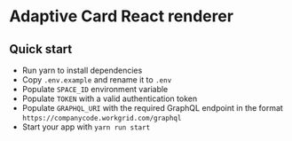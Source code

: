 # Adaptive Card React renderer

## Quick start
- Run yarn to install dependencies
- Copy `.env.example` and rename it to `.env`
- Populate `SPACE_ID` environment variable
- Populate `TOKEN` with a valid authentication token
- Populate `GRAPHQL_URI` with the required GraphQL endpoint in the format `https://companycode.workgrid.com/graphql`
- Start your app with `yarn run start`